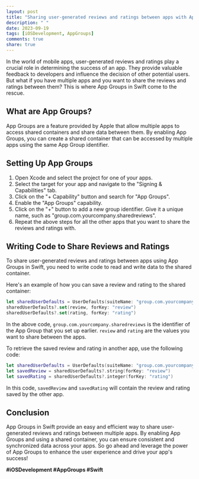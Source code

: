 ```yaml
---
layout: post
title: "Sharing user-generated reviews and ratings between apps with App Groups in Swift"
description: " "
date: 2023-09-19
tags: [iOSDevelopment, AppGroups]
comments: true
share: true
---
```


In the world of mobile apps, user-generated reviews and ratings play a crucial role in determining the success of an app. They provide valuable feedback to developers and influence the decision of other potential users. But what if you have multiple apps and you want to share the reviews and ratings between them? This is where App Groups in Swift come to the rescue.

## What are App Groups?

App Groups are a feature provided by Apple that allow multiple apps to access shared containers and share data between them. By enabling App Groups, you can create a shared container that can be accessed by multiple apps using the same App Group identifier.

## Setting Up App Groups

1. Open Xcode and select the project for one of your apps.
2. Select the target for your app and navigate to the "Signing & Capabilities" tab.
3. Click on the "+ Capability" button and search for "App Groups". 
4. Enable the "App Groups" capability.
5. Click on the "+" button to add a new group identifier. Give it a unique name, such as "group.com.yourcompany.sharedreviews".
6. Repeat the above steps for all the other apps that you want to share the reviews and ratings with.

## Writing Code to Share Reviews and Ratings

To share user-generated reviews and ratings between apps using App Groups in Swift, you need to write code to read and write data to the shared container.

Here's an example of how you can save a review and rating to the shared container:

```swift
let sharedUserDefaults = UserDefaults(suiteName: "group.com.yourcompany.sharedreviews")
sharedUserDefaults?.set(review, forKey: "review")
sharedUserDefaults?.set(rating, forKey: "rating")
```

In the above code, `group.com.yourcompany.sharedreviews` is the identifier of the App Group that you set up earlier. `review` and `rating` are the values you want to share between the apps.

To retrieve the saved review and rating in another app, use the following code:

```swift
let sharedUserDefaults = UserDefaults(suiteName: "group.com.yourcompany.sharedreviews")
let savedReview = sharedUserDefaults?.string(forKey: "review")
let savedRating = sharedUserDefaults?.integer(forKey: "rating")
```

In this code, `savedReview` and `savedRating` will contain the review and rating saved by the other app.

## Conclusion

App Groups in Swift provide an easy and efficient way to share user-generated reviews and ratings between multiple apps. By enabling App Groups and using a shared container, you can ensure consistent and synchronized data across your apps. So go ahead and leverage the power of App Groups to enhance the user experience and drive your app's success!

**#iOSDevelopment #AppGroups #Swift**